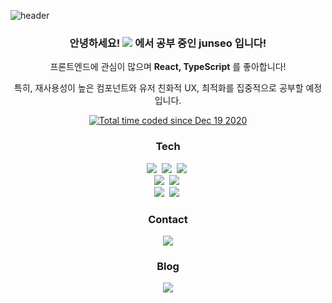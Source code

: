 ![header](https://capsule-render.vercel.app/api?type=soft&color=ff9999&height=150&animation=twinkling&section=header&text=JunhwanSeo&fontSize=75&fontColor=4B5A78)

<h3 align="center"> 안녕하세요!   <img src="https://img.shields.io/badge/42Seoul-%23000000?style=flat-square&logo=42&logoColor=white&link=https://profile.intra.42.fr/users/junseo"/> 에서 공부 중인 junseo 입니다! </h3>
<p align="center"> 프론트엔드에 관심이 많으며 <strong>React, TypeScript</strong> 를 좋아합니다! </p>
<p align="center"> 특히, 재사용성이 높은 컴포넌트와 유저 친화적 UX, 최적화를 집중적으로 공부할 예정입니다. </p>

<p align="center">
  <a href="https://wakatime.com/@cb5f790b-b4d8-4c12-9c42-ca5dd747cf7b"><img src="https://wakatime.com/badge/user/cb5f790b-b4d8-4c12-9c42-ca5dd747cf7b.svg" alt="Total time coded since Dec 19 2020" /></a>
</p>

<h3 align="center">Tech</h3>

<p align="center">
  <img src="https://img.shields.io/badge/C-A8B9CC?style=flat-square&logo=C&logoColor=white"/></a>&nbsp 
  <img src="https://img.shields.io/badge/JavaScript-%23F7DF1E?style=flat-square&logo=JavaScript&logoColor=white"/></a>&nbsp 
  <img src="https://img.shields.io/badge/TypeScript-%233178C6?style=flat-square&logo=Typescript&logoColor=white"/></a>&nbsp
  <br>
  <img src="https://img.shields.io/badge/React-white?style=flat-square&logo=React&logoColor=%2361DAFB"/></a>&nbsp 
  <img src="https://img.shields.io/badge/Next.js-%23000000?style=flat-square&logo=Next.js&logoColor=white"/></a>&nbsp
  <br>
<!--   <img src="https://img.shields.io/badge/NestJS-E0234E?style=flat-square&logo=NestJS&logoColor=white"/></a>&nbsp -->
  <img src="https://img.shields.io/badge/MongoDB-47A248?style=flat-square&logo=MongoDB&logoColor=white"/></a>&nbsp
  <img src="https://img.shields.io/badge/Docker-2496ED?style=flat-square&logo=Docker&logoColor=white"/></a>&nbsp
  
<!--   <img src="https://img.shields.io/badge/Node.js-339933?style=flat-square&logo=Node.js&logoColor=white"/></a>&nbsp -->
<!--   <img src="https://img.shields.io/badge/Gatsby-663399?style=flat-square&logo=Gatsby&logoColor=white"/></a>&nbsp -->
</p>

<h3 align="center">Contact</h3>
<p align="center">
  <a href="mailto:sjunhwan0901@gmail.com"><img src="https://img.shields.io/badge/Gmail-d14836?style=flat-square&logo=Gmail&logoColor=white&link=sjunhwan0901@gmail.com"/></a>
<!--   <a href="https://www.instagram.com/speaork/"><img src="https://img.shields.io/badge/Instagram-E4405F?style=flat-square&logo=Instagram&logoColor=white&link=https://www.instagram.com/speaork/"/></a>&nbsp -->
</p>



<h3 align="center">Blog</h3>


<p align="center">
  <a href="https://gamguma.dev/">
    <img src="https://img.shields.io/badge/Gamguma Blog-B9ACDA?style=for-the-badge"/>
  </a>
</p>
